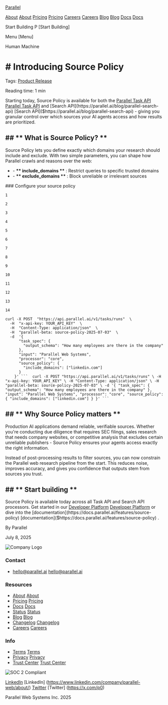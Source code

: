 [Parallel](/)

[About](/about) [About](https://parallel.ai/about) [Pricing](/pricing) [Pricing](https://parallel.ai/pricing) [Careers](https://jobs.ashbyhq.com/parallel) [Careers](https://jobs.ashbyhq.com/parallel) [Blog](/blog) [Blog](https://parallel.ai/blog) [Docs](https://docs.parallel.ai/home) [Docs](https://docs.parallel.ai/home)

Start Building P [Start Building]

Menu [Menu]

Human Machine

# \# Introducing Source Policy

Tags: [Product Release](/blog?tag=product-release)

Reading time: 1 min

Starting today, Source Policy is available for both the [Parallel Task API](https://parallel.ai/blog/parallel-task-api) [Parallel Task API]($https://parallel.ai/blog/parallel-task-api) and [Search API](https://parallel.ai/blog/parallel-search-api) [Search API]($https://parallel.ai/blog/parallel-search-api) \- giving you granular control over which sources your AI agents access and how results are prioritized.

## \## **\*\* What is Source Policy? \*\***

Source Policy lets you define exactly which domains your research should include and exclude. With two simple parameters, you can shape how Parallel crawls and reasons over the web:

* \- **\*\* include\_domains \*\*** : Restrict queries to specific trusted domains
* \- **\*\* exclude\_domains \*\*** : Block unreliable or irrelevant sources

\### Configure your source policy

```
1

2

3

4

5

6

7

8

9

10

11

12

13

14

curl -X POST  "https://api.parallel.ai/v1/tasks/runs"  \
  -H  "x-api-key: YOUR_API_KEY"  \
  -H  "Content-Type: application/json"  \
  -H  "parallel-beta: source-policy-2025-07-03"  \
  -d  '{
      "task_spec": {
        "output_schema": "How many employees are there in the company"
      },
      "input": "Parallel Web Systems",
      "processor": "core",
      "source_policy": {
        "include_domains": ["linkedin.com"]
      }
    }' ```  curl -X POST "https://api.parallel.ai/v1/tasks/runs" \ -H "x-api-key: YOUR_API_KEY" \ -H "Content-Type: application/json" \ -H "parallel-beta: source-policy-2025-07-03" \ -d '{ "task_spec": { "output_schema": "How many employees are there in the company" }, "input": "Parallel Web Systems", "processor": "core", "source_policy": { "include_domains": ["linkedin.com"] } }' ```
```

## \## **\*\* Why Source Policy matters \*\***

Production AI applications demand reliable, verifiable sources. Whether you're conducting due diligence that requires SEC filings, sales research that needs company websites, or competitive analysis that excludes certain unreliable publishers - Source Policy ensures your agents access exactly the right information.

Instead of post-processing results to filter sources, you can now constrain the Parallel web research pipeline from the start. This reduces noise, improves accuracy, and gives you confidence that outputs stem from sources you trust.

## \## **\*\* Start building \*\***

Source Policy is available today across all Task API and Search API processors. Get started in our [Developer Platform](https://platform.parallel.ai) [Developer Platform]($https://platform.parallel.ai) or dive into the [documentation](https://docs.parallel.ai/features/source-policy) [documentation]($https://docs.parallel.ai/features/source-policy) .

By Parallel

July 8, 2025

![Company Logo](https://parallel.ai/parallel-logo-540.png)

### Contact

* [hello@parallel.ai](mailto:hello@parallel.ai) [hello@parallel.ai](mailto:hello@parallel.ai)

### Resources

* [About](/about) [About](https://parallel.ai/about)
* [Pricing](/pricing) [Pricing](https://parallel.ai/pricing)
* [Docs](https://docs.parallel.ai) [Docs](https://docs.parallel.ai)
* [Status](https://status.parallel.ai/) [Status](https://status.parallel.ai/)
* [Blog](/blog) [Blog](https://parallel.ai/blog)
* [Changelog](https://docs.parallel.ai/resources/changelog) [Changelog](https://docs.parallel.ai/resources/changelog)
* [Careers](https://jobs.ashbyhq.com/parallel) [Careers](https://jobs.ashbyhq.com/parallel)

### Info

* [Terms](/terms-of-service) [Terms](https://parallel.ai/terms-of-service)
* [Privacy](/privacy-policy) [Privacy](https://parallel.ai/privacy-policy)
* [Trust Center](https://trust.parallel.ai/) [Trust Center](https://trust.parallel.ai/)

![SOC 2 Compliant](https://parallel.ai/soc2.svg)

[LinkedIn](https://www.linkedin.com/company/parallel-web/about/) [LinkedIn] (https://www.linkedin.com/company/parallel-web/about/) [Twitter](https://x.com/p0) [Twitter] (https://x.com/p0)

Parallel Web Systems Inc. 2025
